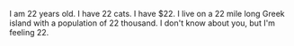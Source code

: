 I am 22 years old. I have 22 cats. I have $22. I live on a 22 mile long Greek island with a population of 22 thousand. I don't know about you, but I'm feeling 22.
